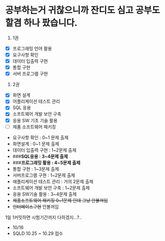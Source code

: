 # 공부하는거 귀찮으니까 잔디도 심고 공부도 할겸 하나 팠습니다.


1. 1권
- [x] 프로그래밍 언어 활용
- [x] 요구사항 확인
- [x] 데이터 입출력 구현
- [x] 통합 구현
- [x] 서버 프로그램 구현

1. 2권
- [x] 화면 설계
- [x] 어플리케이션 테스트 관리
- [x] SQL 응용
- [x] 소프트웨어 개발 보안 구축
- [x] 응용 SW 기초 기술 활용
- [ ] 제품 소프트웨어 패키징

+ 요구사항 확인 : 0~1 문제 출제
+ 화면설계     : 0~1 문제 출제
+ 데이터 입출력 구현 : 1~2문제 출제
+ ###__SQL응용     : 3~4문제 출제__
+ ###__프로그래밍 활용   : 4~5문제 출제__
+ 통합 구현    : 1~3문제 출제
+ 서버프로그램 구현  : 1~2문제 출제
+ 애플리케이션 테스트 관리 : 거의 2문제 출제
+ 소프트웨어 개발 보안 구축 : 1~2문제 출제
+ 응용 SW기술 활용 : 3~4문제 출제
+ ~~제품소프트웨어 패키징 0~1문제 인데 그냥 안볼꺼임~~
+ ~~인터페이스구현~~ 안볼꺼임




1일 1커밋하면 시험기간까지 다하겠지...?..
- 10/16 
- SQLD 10.25 ~ 10.29 접수


